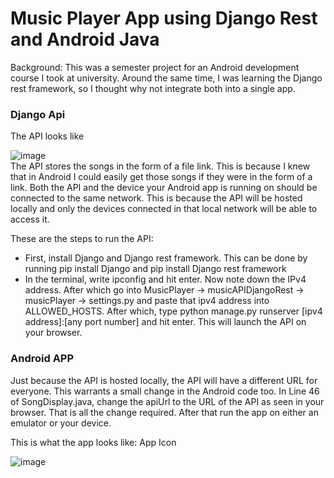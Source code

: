 <h1>Music Player App using Django Rest and Android Java</h1>

Background: This was a semester project for an Android development course I took at university. Around the same time, I was learning the Django rest framework, so I thought why not integrate both into a single app.

<h3>Django Api</h3>
The API looks like

![image](https://github.com/IbrahimBM2714/music-player-app-using-django-rest-and-android-java/assets/115867055/cd41683b-774d-4737-9984-4dd4ad1877d2)
<br>
The API stores the songs in the form of a file link. This is because I knew that in Android I could easily get those songs if they were in the form of a link. 
Both the API and the device your Android app is running on should be connected to the same network. This is because the API will be hosted locally and only the devices connected in that local network will be able to access it.

These are the steps to run the API:
<ul>
  <li>
    First, install Django and Django rest framework. This can be done by running pip install Django and pip install Django rest framework
  </li>
  <li>
    In the terminal, write ipconfig and hit enter. Now note down the IPv4 address. After which go into MusicPlayer -> musicAPIDjangoRest -> musicPlayer -> settings.py and paste that ipv4 address into ALLOWED_HOSTS. After which, type python manage.py runserver [ipv4 address]:[any port number] and hit enter. This will launch the API on your browser.
  </li>
</ul>

<h3>Android APP</h3>
Just because the API is hosted locally, the API will have a different URL for everyone. This warrants a small change in the Android code too.
In Line 46 of SongDisplay.java, change the apiUrl to the URL of the API as seen in your browser. That is all the change required. After that run the app on either an emulator or your device.

This is what the app looks like:
App Icon
<br>

![image](https://github.com/IbrahimBM2714/music-player-app-using-django-rest-and-android-java/assets/115867055/45944dd0-efaa-4148-a20b-40c58a13d1d5)

<br>
